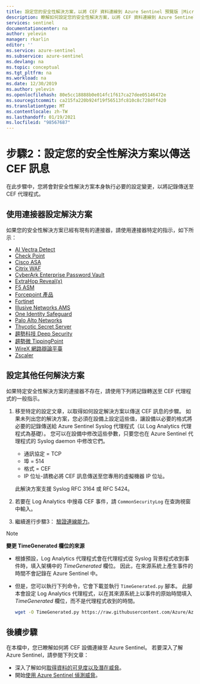 ```yaml
---
title: 設定您的安全性解決方案，以將 CEF 資料連線到 Azure Sentinel 預覽版 |Microsoft Docs
description: 瞭解如何設定您的安全性解決方案，以將 CEF 資料連線到 Azure Sentinel。
services: sentinel
documentationcenter: na
author: yelevin
manager: rkarlin
editor: ''
ms.service: azure-sentinel
ms.subservice: azure-sentinel
ms.devlang: na
ms.topic: conceptual
ms.tgt_pltfrm: na
ms.workload: na
ms.date: 12/30/2019
ms.author: yelevin
ms.openlocfilehash: 80e5cc18888b0e014fc1f617ca27dee05146472e
ms.sourcegitcommit: ca215fa220b924f19f56513fc810c8c728dff420
ms.translationtype: MT
ms.contentlocale: zh-TW
ms.lasthandoff: 01/19/2021
ms.locfileid: "98567687"
---
```

# <a name="step-2-configure-your-security-solution-to-send-cef-messages"></a>步驟2：設定您的安全性解決方案以傳送 CEF 訊息

在此步驟中，您將會對安全性解決方案本身執行必要的設定變更，以將記錄傳送至 CEF 代理程式。

## <a name="configure-a-solution-with-a-connector"></a>使用連接器設定解決方案

如果您的安全性解決方案已經有現有的連接器，請使用連接器特定的指示，如下所示：

- [AI Vectra Detect](connect-ai-vectra-detect.md)
- [Check Point](connect-checkpoint.md)
- [Cisco ASA](connect-cisco.md)
- [Citrix WAF](connect-citrix-waf.md)
- [CyberArk Enterprise Password Vault](connect-cyberark.md)
- [ExtraHop Reveal(x)](connect-extrahop.md)
- [F5 ASM](connect-f5.md)
- [Forcepoint 產品](connect-forcepoint-casb-ngfw.md)
- [Fortinet](connect-fortinet.md)
- [Illusive Networks AMS](connect-illusive-attack-management-system.md)
- [One Identity Safeguard](connect-one-identity.md)
- [Palo Alto Networks](connect-paloalto.md)
- [Thycotic Secret Server](connect-thycotic-secret-server.md)
- [趨勢科技 Deep Security](connect-trend-micro.md)
- [趨勢微 TippingPoint](connect-trend-micro-tippingpoint.md)
- [WireX 網路辯論平臺](connect-wirex-systems.md)
- [Zscaler](connect-zscaler.md)
## <a name="configure-any-other-solution"></a>設定其他任何解決方案

如果特定安全性解決方案的連接器不存在，請使用下列將記錄轉送至 CEF 代理程式的一般指示。

1. 移至特定的設定文章，以取得如何設定解決方案以傳送 CEF 訊息的步驟。 如果未列出您的解決方案，您必須在設備上設定這些值，讓設備以必要的格式將必要的記錄傳送給 Azure Sentinel Syslog 代理程式（以 Log Analytics 代理程式為基礎）。 您可以在設備中修改這些參數，只要您也在 Azure Sentinel 代理程式的 Syslog daemon 中修改它們。
    - 通訊協定 = TCP
    - 埠 = 514
    - 格式 = CEF
    - IP 位址-請務必將 CEF 訊息傳送至您專用的虛擬機器 IP 位址。

   此解決方案支援 Syslog RFC 3164 或 RFC 5424。

1. 若要在 Log Analytics 中搜尋 CEF 事件，請 `CommonSecurityLog` 在查詢視窗中輸入。

1. 繼續進行步驟3： [驗證連線能力](connect-cef-verify.md)。

> [!NOTE]
> **變更 TimeGenerated 欄位的來源**
>
> - 根據預設，Log Analytics 代理程式會在代理程式從 Syslog 背景程式收到事件時，填入架構中的 *TimeGenerated* 欄位。 因此，在來源系統上產生事件的時間不會記錄在 Azure Sentinel 中。
>
> - 但是，您可以執行下列命令，它會下載並執行 `TimeGenerated.py` 腳本。 此腳本會設定 Log Analytics 代理程式，以在其來源系統上以事件的原始時間填入 *TimeGenerated* 欄位，而不是代理程式收到的時間。
>
>    ```bash
>    wget -O TimeGenerated.py https://raw.githubusercontent.com/Azure/Azure-Sentinel/master/DataConnectors/CEF/TimeGenerated.py && python TimeGenerated.py {ws_id}
>    ```

## <a name="next-steps"></a>後續步驟

在本檔中，您已瞭解如何將 CEF 設備連線至 Azure Sentinel。 若要深入了解 Azure Sentinel，請參閱下列文章：
- 深入了解如何[取得資料的可見度以及潛在威脅](quickstart-get-visibility.md)。
- 開始[使用 Azure Sentinel 偵測威脅](./tutorial-detect-threats-built-in.md)。
